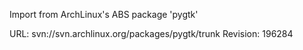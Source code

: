 Import from ArchLinux's ABS package 'pygtk'

URL: svn://svn.archlinux.org/packages/pygtk/trunk
Revision: 196284
